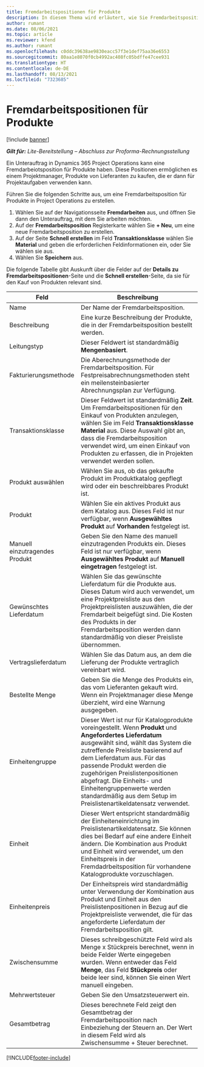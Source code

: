 ```yaml
---
title: Fremdarbeitspositionen für Produkte
description: In diesem Thema wird erläutert, wie Sie Fremdarbeitspositionen für Produkte aufzeichnen und die verschiedenen Felder verwenden, um Produktkäufe von Lieferanten zu erfassen.
author: rumant
ms.date: 08/06/2021
ms.topic: article
ms.reviewer: kfend
ms.author: rumant
ms.openlocfilehash: c0ddc39638ae9830eacc57f3e1def75aa36e6553
ms.sourcegitcommit: 80aa1e8070f0cb4992ac408fc05bdffe47cee931
ms.translationtype: HT
ms.contentlocale: de-DE
ms.lasthandoff: 08/13/2021
ms.locfileid: "7323685"
---
```

# <a name="subcontract-lines-for-products"></a>Fremdarbeitspositionen für Produkte

[!include [banner](../../includes/dataverse-preview.md)]

_**Gilt für:** Lite-Bereitstellung – Abschluss zur Proforma-Rechnungsstellung_

Ein Unterauftrag in Dynamics 365 Project Operations kann eine Fremdarbeiotsposition für Produkte haben. Diese Positionen ermöglichen es einem Projektmanager, Produkte von Lieferanten zu kaufen, die er dann für Projektaufgaben verwenden kann.

Führen Sie die folgenden Schritte aus, um eine Fremdarbeitsposition für Produkte in Project Operations zu erstellen.

1. Wählen Sie auf der Navigationsseite **Fremdarbeiten** aus, und öffnen Sie dann den Unterauftrag, mit dem Sie arbeiten möchten. 
2. Auf der **Fremdarbeitsposition** Registerkarte wählen Sie **+ Neu**, um eine neue Fremdarbeitsposition zu erstellen.
3. Auf der Seite **Schnell erstellen** im Feld **Transaktionsklasse** wählen Sie **Material** und geben die erforderlichen Feldinformationen ein, oder Sie wählen sie aus. 
4. Wählen Sie **Speichern** aus.

Die folgende Tabelle gibt Auskunft über die Felder auf der **Details zu Fremdarbeitspositionen**-Seite und die **Schnell erstellen**-Seite, da sie für den Kauf von Produkten relevant sind.

| Feld | Beschreibung |
| ----- | ----------- |
| Name | Der Name der Fremdarbeitsposition. |
| Beschreibung | Eine kurze Beschreibung der Produkte, die in der Fremdarbeitsposition bestellt werden. |
| Leitungstyp | Dieser Feldwert ist standardmäßig **Mengenbasiert**. |
| Fakturierungsmethode |  Die Aberechnungsmethode der Fremdarbeitsposition. Für Festpreisabrechnungsmethoden steht ein meilensteinbasierter Abrechnungsplan zur Verfügung. |
| Transaktionsklasse | Dieser Feldwert ist standardmäßig **Zeit**. Um Fremdarbeitspositionen für den Einkauf von Produkten anzulegen, wählen Sie im Feld **Transaktionsklasse** **Material** aus. Diese Auswahl gibt an, dass die Fremdarbeitsposition verwendet wird, um einen Einkauf von Produkten zu erfassen, die in Projekten verwendet werden sollen. |
| Produkt auswählen | Wählen Sie aus, ob das gekaufte Produkt im Produktkatalog gepflegt wird oder ein beschreibbares Produkt ist. |
| Produkt | Wählen Sie ein aktives Produkt aus dem Katalog aus. Dieses Feld ist nur verfügbar, wenn **Ausgewähltes Produkt** auf **Vorhanden** festgelegt ist. |
| Manuell einzutragendes Produkt | Geben Sie den Name des manuell einzutragenden Produkts ein. Dieses Feld ist nur verfügbar, wenn **Ausgewähltes Produkt** auf **Manuell eingetragen** festgelegt ist.  |
| Gewünschtes Lieferdatum | Wählen Sie das gewünschte Lieferdatum für die Produkte aus. Dieses Datum wird auch verwendet, um eine Projektpreisliste aus den Projektpreislisten auszuwählen, die der Fremdarbeit beigefügt sind. Die Kosten des Produkts in der Fremdarbeitsposition werden dann standardmäßig von dieser Preisliste übernommen. |
| Vertragslieferdatum | Wählen Sie das Datum aus, an dem die Lieferung der Produkte vertraglich vereinbart wird.  |
| Bestellte Menge | Geben Sie die Menge des Produkts ein, das vom Lieferanten gekauft wird. Wenn ein Projektmanager diese Menge überzieht, wird eine Warnung ausgegeben. |
| Einheitengruppe | Dieser Wert ist nur für Katalogprodukte voreingestellt. Wenn **Produkt** und **Angefordertes Lieferdatum** ausgewählt sind, wählt das System die zutreffende Preisliste basierend auf dem Lieferdatum aus. Für das passende Produkt werden die zugehörigen Preislistenpositionen abgefragt. Die Einheits- und Einheitengruppenwerte werden standardmäßig aus dem Setup im Preislistenartikeldatensatz verwendet. |
| Einheit | Dieser Wert entspricht standardmäßig der Einheiteneinrichtung im Preislistenartikeldatensatz. Sie können dies bei Bedarf auf eine andere Einheit ändern. Die Kombination aus Produkt und Einheit wird verwendet, um den Einheitspreis in der Fremdadrbeitsposition für vorhandene Katalogprodukte vorzuschlagen. |
| Einheitenpreis | Der Einheitspreis wird standardmäßig unter Verwendung der Kombination aus Produkt und Einheit aus den Preislistenpositionen in Bezug auf die Projektpreisliste verwendet, die für das angeforderte Lieferdatum der Fremdarbeitsposition gilt.  |
| Zwischensumme | Dieses schreibgeschützte Feld wird als Menge x Stückpreis berechnet, wenn in beide Felder Werte eingegeben wurden. Wenn entweder das Feld **Menge**, das Feld **Stückpreis** oder beide leer sind, können Sie einen Wert manuell eingeben.  |
| Mehrwertsteuer | Geben Sie den Umsatzsteuerwert ein. |
| Gesamtbetrag | Dieses berechnete Feld zeigt den Gesamtbetrag der Fremdarbeitsposition nach Einbeziehung der Steuern an. Der Wert in diesem Feld wird als Zwischensumme + Steuer berechnet. |


[!INCLUDE[footer-include](../../includes/footer-banner.md)]
